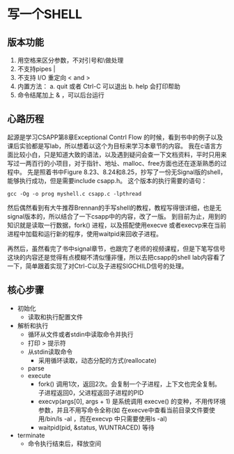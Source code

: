 # 写一个SHELL


## 版本功能
1. 用空格来区分参数，不对引号和\做处理
2. 不支持pipes |
3. 不支持 I/O 重定向  < and >
4. 内置方法：
   a. quit 或者 Ctrl-C 可以退出
   b. help 会打印帮助
5. 命令结尾加上 & ，可以后台运行


## 心路历程
起源是学习CSAPP第8章Exceptional Contrl Flow 的时候，看到书中的例子以及课后实验都是写lab，所以想着以这个为目标来学习本章节的内容。
我在c语言方面比较小白，只是知道大致的语法，以及遇到疑问会查一下文档资料，平时只用来写过一两百行的小项目，对于指针、地址、malloc、free方面也还在逐渐熟悉的过程中。
先是照着书中Figure 8.23、8.24和8.25，抄写了一份无Signal版的shell，能够执行成功，但是需要include csapp.h。
这个版本的执行需要的语句：
```
gcc -Og -o prog myshell.c csapp.c -lpthread
```
然后偶然看到有大牛推荐Brennan的手写shell的教程，教程写得很详细，也是无signal版本的，所以结合了一下csapp中的内容，改了一版。
到目前为止，用到的知识就是读取一行数据，fork() 进程，以及搭配使用execve 或者execvp来在当前进程中加载和运行新的程序，使用waitpid来回收子进程。

再然后，虽然看完了书中signal章节，也跟完了老师的视频课程，但是下笔写信号这块的内容还是觉得有点模糊不清似懂非懂，所以去把csapp的shell lab内容看了一下，简单跟着实现了对Ctrl-C以及子进程SIGCHILD信号的处理。

## 核心步骤
- 初始化 
  - 读取和执行配置文件 
- 解析和执行
  - 循环从文件或者stdin中读取命令并执行 
  - 打印 > 提示符
  - 从stdin读取命令
    - 采用循环读取，动态分配的方式(reallocate)
  - parse
  - execute
    - fork()  调用1次，返回2次。会复制一个子进程，上下文也完全复制。子进程返回0，父进程返回子进程的PID
    - execvp (args[0], args + 1) 是系统调用 execve() 的变种，不用传环境参数，并且不用写命令全称(如 在execve中查看当前目录文件要使用/bin/ls -al ，而在execvp 中只需要使用ls -al)
    - waitpid(pid, &status, WUNTRACED ) 等待
- terminate
  - 命令执行结束后，释放空间